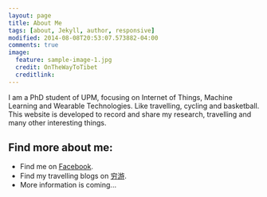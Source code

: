 ```yaml
---
layout: page
title: About Me
tags: [about, Jekyll, author, responsive]
modified: 2014-08-08T20:53:07.573882-04:00
comments: true
image:
  feature: sample-image-1.jpg
  credit: OnTheWayToTibet
  creditlink: 
---
```


I am a PhD student of UPM, focusing on Internet of Things, Machine Learning and Wearable Technologies. Like travelling, cycling and basketball.
This website is developed to record and share my research, travelling and many other interesting things.  

## Find more about me:

* Find me on [Facebook](https://www.facebook.com/xiaochen.zheng.5).
* Find my travelling blogs on [穷游](http://www.qyer.com/u/5495648). 
* More information is coming...

<!-- <a markdown="0" href="{{ site.url }}/theme-setup" class="btn">Install Minimal Mistakes Theme</a> -->
